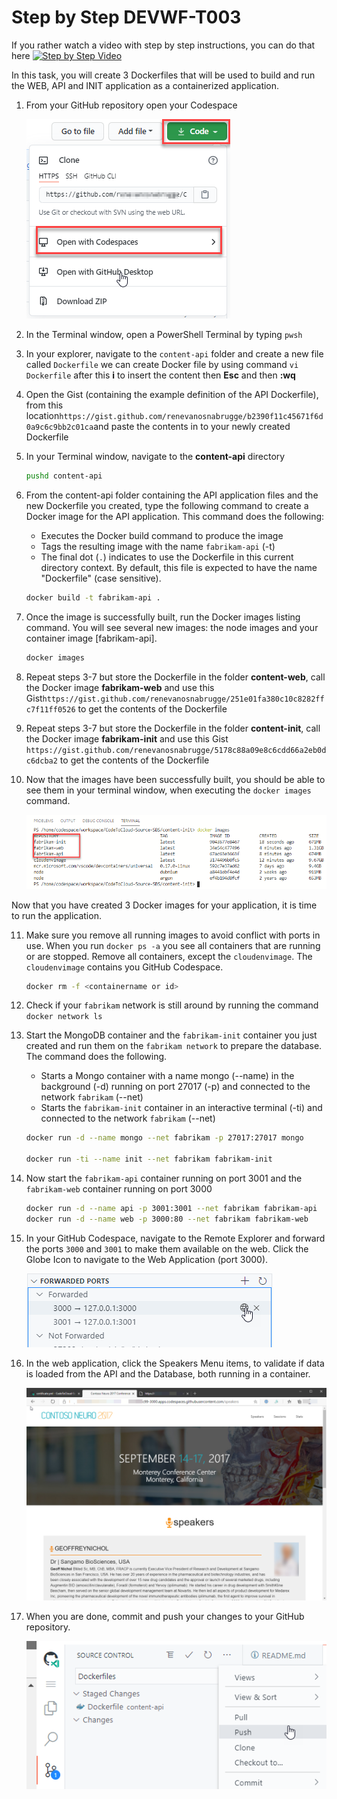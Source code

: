 # Step by Step DEVWF-T003

If you rather watch a video with step by step instructions, you can do that here
[![Step by Step Video](https://img.youtube.com/vi/dHYOyyfUhNQ/0.jpg)](https://www.youtube.com/watch?v=dHYOyyfUhNQ)

In this task, you will create 3 Dockerfiles that will be used to build and run the WEB, API and INIT application as a containerized application.

1. From your GitHub repository open your Codespace

    ![](/Assets/OpenCodeSpace.png)

2. In the Terminal window, open a PowerShell Terminal by typing `pwsh`

3. In your explorer, navigate to the `content-api` folder and create a new file called `Dockerfile` 
   we can create Docker file by using command ```vi Dockerfile``` after this **i** to insert the content then **Esc** and then **:wq**

4. Open the Gist (containing the example definition of the API Dockerfile), from this location```https://gist.github.com/renevanosnabrugge/b2390f11c45671f6d0a9c6c9bb2c01ca```and paste the contents in to your newly created Dockerfile

5. In your Terminal window, navigate to the **content-api** directory

    ```bash
    pushd content-api
    ```

6. From the content-api folder containing the API application files and the new Dockerfile you created, type the following command to create a Docker image for the API application. This command does the following:

   - Executes the Docker build command to produce the image
   - Tags the resulting image with the name `fabrikam-api` (-t)
   - The final dot (`.`) indicates to use the Dockerfile in this current directory context. By default, this file is expected to have the name "Dockerfile" (case sensitive).

   ```bash
   docker build -t fabrikam-api .
   ```

7. Once the image is successfully built, run the Docker images listing command. You will see several new images: the node images and your container image [fabrikam-api].

   ```bash
   docker images
   ```

8. Repeat steps 3-7 but store the Dockerfile in the folder **content-web**, call the Docker image **fabrikam-web** and use this     Gist```https://gist.github.com/renevanosnabrugge/251e01fa380c10c8282ffc7f11ff0526``` to get the contents of the Dockerfile

9. Repeat steps 3-7 but store the Dockerfile in the folder **content-init**, call the Docker image **fabrikam-init** and use this Gist ```https://gist.github.com/renevanosnabrugge/5178c88a09e8c6cdd66a2eb0dc6dcba2``` to get the contents of the Dockerfile

10. Now that the images have been successfully built, you should be able to see them in your terminal window, when executing the `docker images` command.

    ![In this screenshot of the terminal window, docker images has been typed and it shows the 3 containers that were built.](/Assets/DockerImages-Fabrikam.png)

Now that you have created 3 Docker images for your application, it is time to run the application.

11. Make sure you remove all running images to avoid conflict with ports in use. When you run `docker ps -a` you see all containers that are running or are stopped. Remove all containers, except the `cloudenvimage`. The `cloudenvimage` contains you GitHub Codespace. 

    ```bash
    docker rm -f <containername or id>
    ```

12. Check if your `fabrikam` network is still around by running the command `docker network ls`

13. Start the MongoDB container and the `fabrikam-init` container you just created and run them on the `fabrikam network` to prepare the database. The command does the following.

    - Starts a Mongo container with a name mongo (--name) in the background (-d) running on port 27017 (-p) and connected to the network `fabrikam` (--net)
    - Starts the `fabrikam-init` container in an interactive terminal (-ti) and connected to the network `fabrikam` (--net)

    ```bash
    docker run -d --name mongo --net fabrikam -p 27017:27017 mongo

    docker run -ti --name init --net fabrikam fabrikam-init
    ```

14. Now start the `fabrikam-api` container running on port 3001 and the `fabrikam-web` container running on port 3000

    ```bash
    docker run -d --name api -p 3001:3001 --net fabrikam fabrikam-api
    docker run -d --name web -p 3000:80 --net fabrikam fabrikam-web
    ```

15. In your GitHub Codespace, navigate to the Remote Explorer and forward the ports `3000` and `3001` to make them available on the web. Click the Globe Icon to navigate to the Web Application (port 3000).

    ![![Screen showing the remote explorer where ports 3000 and 3001 are forwarded.]](/Assets/OpenBrowser.png)

16. In the web application, click the Speakers Menu items, to validate if data is loaded from the API and the Database, both running in a container.

    ![Screen showing data in the Neuro Web application](/Assets/neuroconf-screen.png)

17. When you are done, commit and push your changes to your GitHub repository.

    ![Commit and purh your container to the registry](/Assets/commitandpush.png)
